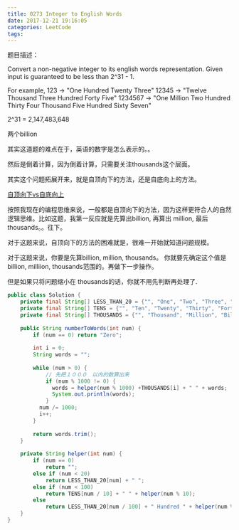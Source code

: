 ```yaml
---
title: 0273 Integer to English Words
date: 2017-12-21 19:16:05
categories: LeetCode
tags:
---
```


题目描述：

Convert a non-negative integer to its english words representation. Given input is guaranteed to be less than 2^31 - 1.

For example,
123 -> "One Hundred Twenty Three"
12345 -> "Twelve Thousand Three Hundred Forty Five"
1234567 -> "One Million Two Hundred Thirty Four Thousand Five Hundred Sixty Seven"


2^31 = 2,147,483,648

两个billion

其实这道题的难点在于，英语的数字是怎么表示的。。

然后是倒着计算，因为倒着计算，只需要关注thousands这个层面。

其实这个问题拓展开来，就是自顶向下的方法，还是自底向上的方法。

[自顶向下vs自底向上](http://www.wayne.ink/2017/12/21/Algorithm/Top-to-Buttom-VS-Buttom-to-Top/)

按照我现在的编程思维来说，一般都是自顶向下的方法，因为这样更符合人的自然逻辑思维。比如这题，我第一反应就是先算出billion, 再算出 million, 最后 thousands。。往下。

对于这题来说，自顶向下的方法的困难就是，很难一开始就知道问题规模。

对于这题来说，你要是先算billion, million, thousands。 你就要先确定这个值是billion, milliion, thousands范围的。再做下一步操作。

但是如果只将问题缩小在 thousands的话，你就不用先判断再处理了.


```java
public class Solution {
    private final String[] LESS_THAN_20 = {"", "One", "Two", "Three", "Four", "Five", "Six", "Seven", "Eight", "Nine", "Ten", "Eleven", "Twelve", "Thirteen", "Fourteen", "Fifteen", "Sixteen", "Seventeen", "Eighteen", "Nineteen"};
    private final String[] TENS = {"", "Ten", "Twenty", "Thirty", "Forty", "Fifty", "Sixty", "Seventy", "Eighty", "Ninety"};
    private final String[] THOUSANDS = {"", "Thousand", "Million", "Billion"};
    
    public String numberToWords(int num) {
        if (num == 0) return "Zero";
    
        int i = 0;
        String words = "";
        
        while (num > 0) {
            // 先把１０００　以内的数算出来
            if (num % 1000 != 0) {
              words = helper(num % 1000) +THOUSANDS[i] + " " + words;
              System.out.println(words);
            }
          num /= 1000;
          i++;
        }
        
        return words.trim();
    }
    
    private String helper(int num) {
        if (num == 0)
            return "";
        else if (num < 20)
            return LESS_THAN_20[num] + " ";
        else if (num < 100)
            return TENS[num / 10] + " " + helper(num % 10);
        else
            return LESS_THAN_20[num / 100] + " Hundred " + helper(num % 100);
    }
}
```
